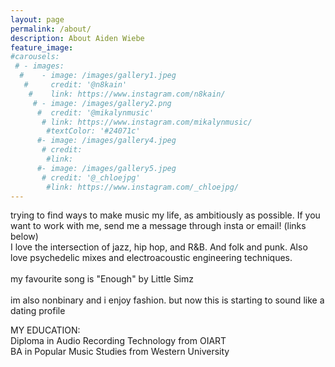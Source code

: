 ```yaml
---
layout: page
permalink: /about/
description: About Aiden Wiebe
feature_image: 
#carousels:
 # - images:
  #    - image: /images/gallery1.jpeg
   #     credit: '@n8kain'
    #    link: https://www.instagram.com/n8kain/
     # - image: /images/gallery2.png
      #  credit: '@mikalynmusic'
       # link: https://www.instagram.com/mikalynmusic/
        #textColor: '#24071c'
      #- image: /images/gallery4.jpeg
       # credit: 
        #link: 
      #- image: /images/gallery5.jpeg
       # credit: '@_chloejpg'
        #link: https://www.instagram.com/_chloejpg/
---
```


trying to find ways to make music my life, as ambitiously as possible. If you want to work with me, send me a message through insta or email!  (links below) <br>
I love the intersection of jazz, hip hop, and R&B.  And folk and punk.  Also love psychedelic mixes and electroacoustic engineering techniques.  <br>
<br>
my favourite song is "Enough" by Little Simz
<br>
<br>
im also nonbinary and i enjoy fashion.  but now this is starting to sound like a dating profile

MY EDUCATION:<br>
Diploma in Audio Recording Technology from OIART<br>
BA in Popular Music Studies from Western University

